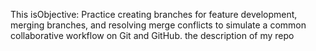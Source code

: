 This isObjective: Practice creating branches for feature development, merging branches, and resolving merge conflicts to simulate a common collaborative workflow on Git and GitHub. the description of my repo
